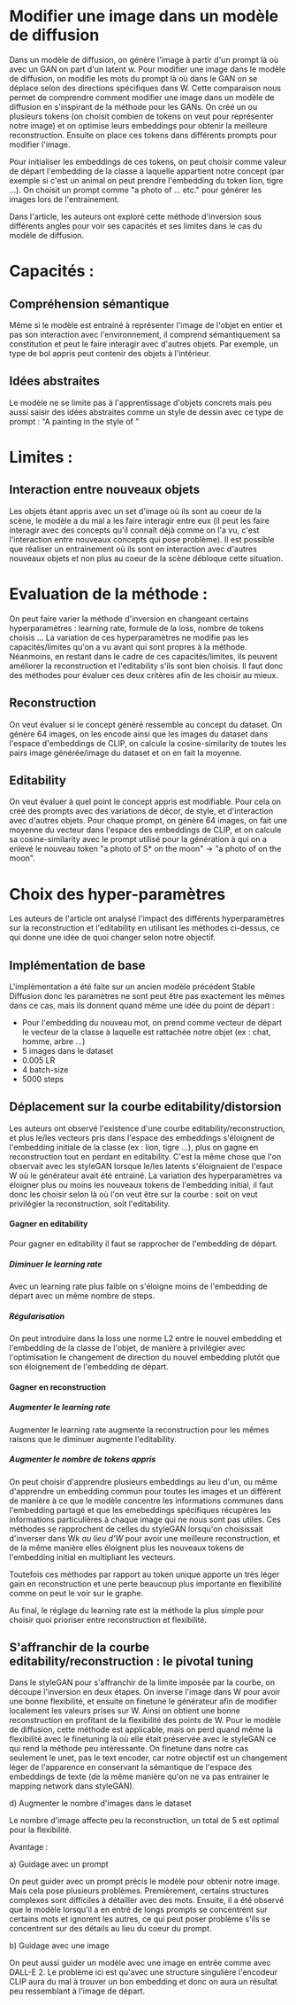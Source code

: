 # Modifier une image dans un modèle de diffusion


Dans un modèle de diffusion, on génère l'image à partir d'un prompt là où avec un GAN on part d'un latent w. Pour modifier une image dans le modèle de diffusion, on modifie les mots
du prompt là où dans le GAN on se déplace selon des directions spécifiques dans W.
Cette comparaison nous permet de comprendre comment modifier une image dans un modèle de diffusion en s'inspirant de la méthode pour les GANs. 
On créé un ou plusieurs tokens (on choisit combien de tokens on veut pour représenter notre image) et on optimise leurs embeddings pour obtenir la meilleure reconstruction.
Ensuite on place ces tokens dans différents prompts pour modifier l'image.

Pour initialiser les embeddings de ces tokens, on peut choisir comme valeur de départ l'embedding de la classe à laquelle appartient notre concept (par exemple si c'est un animal
on peut prendre l'embedding du token lion, tigre ...). On choisit un prompt comme "a photo of <tok1>
<tok2> <tok3> ... etc." pour générer les images lors de l'entrainement.

Dans l'article, les auteurs ont exploré cette méthode d'inversion sous différents angles pour voir ses capacités et ses limites dans le cas du modèle de diffusion.


# Capacités :

## Compréhension sémantique

Même si le modèle est entrainé à représenter l'image de l'objet en entier et pas son interaction avec l'environnement, il comprend sémantiquement
sa constitution et peut le faire interagir avec d'autres objets. Par exemple, un type de bol appris peut contenir
des objets à l'intérieur.

## Idées abstraites

Le modèle ne se limite pas à l'apprentissage d'objets concrets mais peu aussi saisir des idées abstraites comme
un style de dessin avec ce type de prompt : “A painting in the style of <tok1>”

# Limites :

## Interaction entre nouveaux objets

Les objets étant appris avec un set d'image où ils sont au coeur de la scène, le modèle a du mal a les faire
interagir entre eux (il peut les faire interagir avec des concepts qu'il connaît déjà comme on l'a vu, c'est l'interaction entre nouveaux concepts qui
pose problème). Il est possible que réaliser un entrainement où ils sont en interaction
avec d'autres nouveaux objets et non plus au coeur de la scène débloque cette situation.

# Evaluation de la méthode :

On peut faire varier la méthode d'inversion en changeant  certains hyperparamètres : learning rate, formule de la loss, nombre de tokens choisis ...
La variation de ces hyperparamètres ne modifie pas les capacités/limites qu'on a vu avant qui sont propres à la méthode.
Néanmoins, en restant dans le cadre de ces capacités/limites, ils peuvent améliorer la reconstruction et l'editability s'ils sont bien choisis.
Il faut donc des méthodes pour évaluer ces deux critères afin de les choisir au mieux.

## Reconstruction

On veut évaluer si le concept généré ressemble au concept du dataset.
On génère 64 images, on les encode ainsi que les images du dataset dans l'espace d'embeddings de CLIP, on calcule
la cosine-similarity de toutes les pairs image générée/image du dataset et on en fait la moyenne.

## Editability

On veut évaluer à quel point le concept appris est modifiable. Pour cela on créé des prompts avec des variations
de décor, de style, et d'interaction avec d'autres objets. Pour chaque prompt, on génère 64 images, on fait une
moyenne du vecteur dans l'espace des embeddings de CLIP, et on calcule sa cosine-similarity avec le prompt utilisé
pour la génération à qui on a enlevé le nouveau token "a photo of S* on the moon" -> "a photo of on the moon".

# Choix des hyper-paramètres

Les auteurs de l'article ont analysé l'impact des différents hyperparamètres sur la reconstruction et l'editability en utilisant les méthodes ci-dessus,
ce qui donne une idée de quoi changer selon notre objectif.

## Implémentation de base

L'implémentation a été faite sur un ancien modèle précédent Stable Diffusion donc les paramètres ne sont peut
être pas exactement les mêmes dans ce cas, mais ils donnent quand même une idée du point de départ :

- Pour l'embedding du nouveau mot, on prend comme vecteur de départ le vecteur de la classe à laquelle est rattachée
notre objet (ex : chat, homme, arbre ...)
- 5 images dans le dataset
- 0.005 LR
- 4 batch-size
- 5000 steps

## Déplacement sur la courbe editability/distorsion

Les auteurs ont observé l'existence d'une courbe editability/reconstruction, et plus le/les vecteurs pris dans l'espace des embeddings
s'éloignent de l'embedding initiale de la classe (ex : lion, tigre ...), plus on gagne en reconstruction tout en perdant en editability. C'est la même chose que l'on observait
avec les styleGAN lorsque le/les latents s'éloignaient de l'espace W où le générateur avait été entrainé. 
La variation des hyperparamètres va éloigner plus ou moins les nouveaux tokens de l'embedding initial, il faut donc les choisir selon là où l'on veut être sur la courbe : soit on veut privilégier la reconstruction, soit l'editability.

#### Gagner en editability

Pour gagner en editability il faut se rapprocher de l'embedding de départ. 

##### Diminuer le learning rate

Avec un learning rate plus faible on s'éloigne moins de l'embedding de départ avec un même nombre de steps.

##### Régularisation

On peut introduire dans la loss une norme L2 entre le nouvel embedding et l'embedding de la classe de l'objet, de manière à privilégier avec l'optimisation le changement de
direction du nouvel embedding plutôt que son éloignement de l'embedding de départ.

#### Gagner en reconstruction

##### Augmenter le learning rate

Augmenter le learning rate augmente la reconstruction pour les mêmes raisons que le diminuer augmente l'editability.

##### Augmenter le nombre de tokens appris

On peut choisir d'apprendre plusieurs embeddings au lieu d'un, ou même d'apprendre un embedding
commun pour toutes les images et un différent de manière à ce que le modèle concentre les informations communes
dans l'embedding partagé et que les emebeddings spécifiques récupères les informations particulières à chaque image
qui ne nous sont pas utiles. Ces méthodes se rapprochent de celles du styleGAN lorsqu'on choisissait d'inverser dans W*k au lieu d'W* pour avoir une meilleure reconstruction,
et de la même manière elles éloignent plus les nouveaux tokens de l'embedding initial en multipliant les vecteurs.

Toutefois ces méthodes par rapport au token unique apporte un très léger gain en
reconstruction et une perte beaucoup plus importante en flexibilité comme on peut le voir sur le graphe.

Au final, le réglage du learning rate est la méthode la plus simple pour choisir quoi prioriser entre reconstruction
et flexibilité.

## S'affranchir de la courbe editability/reconstruction : le pivotal tuning

Dans le styleGAN pour s'affranchir de la limite imposée par la courbe, on découpe l'inversion en deux étapes.
On inverse l'image dans W pour avoir une bonne flexibilité, et ensuite on finetune le générateur afin de modifier
localement les valeurs prises sur W. Ainsi on obtient une bonne reconstruction en profitant de la flexibilité
des points de W. Pour le modèle de diffusion, cette méthode est applicable, mais on perd quand même la flexibilité
avec le finetuning là où elle était préservée avec le styleGAN ce qui rend la méthode peu intéressante. On finetune 
dans notre cas seulement le unet, pas le text encoder, car notre objectif est un changement léger de l'apparence en
conservant la sémantique de l'espace des embeddings de texte (de la même manière qu'on ne va pas entrainer le 
mapping network dans styleGAN).

d) Augmenter le nombre d'images dans le dataset

Le nombre d'image affecte peu la reconstruction, un total de 5 est optimal pour la flexibilité.



Avantage :

a) Guidage avec un prompt

On peut guider avec un prompt précis le modèle pour obtenir notre image. Mais cela pose plusieurs problèmes.
Premièrement, certains structures complexes sont difficiles à détailler avec des mots. Ensuite, il a été observé
que le modèle lorsqu'il a en entré de longs prompts se concentrent sur certains mots et ignorent les autres, ce qui
peut poser problème s'ils se concentrent sur des détails au lieu du coeur du prompt.

b) Guidage avec une image

On peut aussi guider un modèle avec une image en entrée comme avec DALL-E 2. Le problème ici est qu'avec une 
structure singulière l'encodeur CLIP aura du mal à trouver un bon embedding et donc on aura un résultat peu
ressemblant à l'image de départ. 





